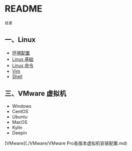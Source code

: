 # README

`目录`

## 一、Linux

- [环境配置](./Linux/Linux_environment.md)
- [Linux 基础](./Linux/Linux_basic.md)
- [Linux 命令](./Linux/Linux_order.md)
- [Vim](./Linux/vim.md)
- [Shell](./Linux/shell.md)



## 三、VMware 虚拟机



- Windows
- CentOS
- Ubuntu
- MacOS
- Kylin
- Deepin

[VMware](./VMware/VMware Pro各版本虚拟机安装配置.md)